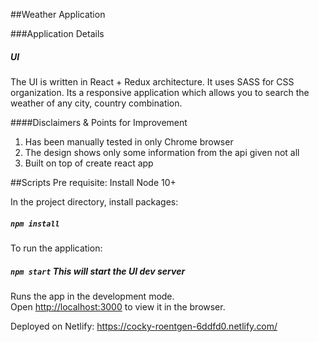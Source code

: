 ##Weather Application

###Application Details

##### UI
The UI is written in React + Redux architecture.  It uses SASS for CSS organization.
Its a responsive application which allows you to search the weather of any city, country combination.

####Disclaimers & Points for Improvement
1) Has been manually tested in only Chrome browser
2) The design shows only some information from the api given not all
3) Built on top of create react app

##Scripts
Pre requisite: Install Node 10+

In the project directory, install packages:<br/>
##### `npm install`

To run the application:

##### `npm start`  This will start the UI dev server

Runs the app in the development mode.<br>
Open [http://localhost:3000](http://localhost:3000) to view it in the browser.

Deployed on Netlify: https://cocky-roentgen-6ddfd0.netlify.com/



